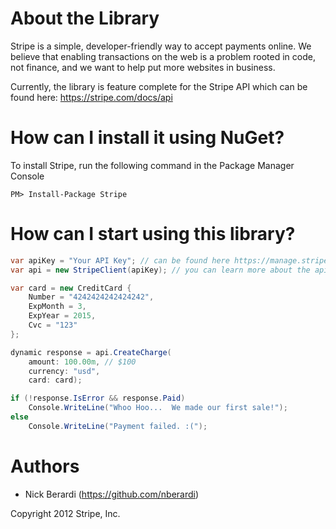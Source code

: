 # About the Library

Stripe is a simple, developer-friendly way to accept payments online. We believe that enabling transactions on the web is a problem rooted in code, not finance, and we want to help put more websites in business.

Currently, the library is feature complete for the Stripe API which can be found here: https://stripe.com/docs/api

# How can I install it using NuGet?

To install Stripe, run the following command in the Package Manager Console

```
PM> Install-Package Stripe
```

# How can I start using this library?

```csharp
var apiKey = "Your API Key"; // can be found here https://manage.stripe.com/#account/apikeys
var api = new StripeClient(apiKey); // you can learn more about the api here https://stripe.com/docs/api

var card = new CreditCard {
	Number = "4242424242424242",
	ExpMonth = 3,
	ExpYear = 2015,
	Cvc = "123"
};

dynamic response = api.CreateCharge(
	amount: 100.00m, // $100
	currency: "usd",
	card: card);

if (!response.IsError && response.Paid)
	Console.WriteLine("Whoo Hoo...  We made our first sale!");
else
	Console.WriteLine("Payment failed. :(");
```

# Authors

*	Nick Berardi (https://github.com/nberardi)

Copyright 2012 Stripe, Inc.
